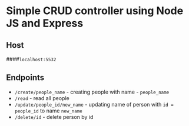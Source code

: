 # Simple CRUD controller using Node JS and Express

## Host

####`localhost:5532`

## Endpoints
- `/create/people_name` - creating people with name - `people_name`
- `/read` - read all people
- `/update/people_id/new_name` - updating name of person with `id = people_id` to name `new_name`
- `/delete/id` - delete person by id


